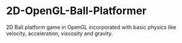 # 2D-OpenGL-Ball-Platformer
2D Ball platform game in OpenGL incorporated with basic physics like velocity, acceleration, viscosity and gravity.
